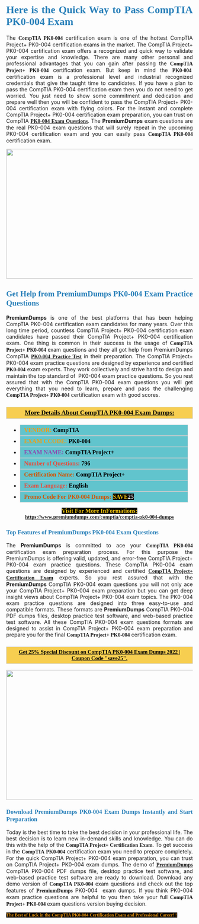 <h1 style="text-align: justify;"><span style="color:#2980b9;"><span style="font-family:Georgia,serif;"><strong>Here is the Quick Way to Pass CompTIA PK0-004 Exam</strong></span></span></h1>

<p style="text-align: justify;">The <span style="font-family:Georgia,serif;"><strong>CompTIA PK0-004</strong></span> certification exam is one of the hottest CompTIA Project+ PK0-004 certification exams in the market. The CompTIA Project+ PK0-004 certification exam offers a recognized and quick way to validate your expertise and knowledge. There are many other personal and professional advantages that you can gain after passing the <span style="font-family:Georgia,serif;"><strong>CompTIA Project+ PK0-004</strong></span> certification exam. But keep in mind the <span style="font-family:Georgia,serif;"><strong>PK0-004 </strong></span> certification exam is a professional level and industrial recognized credentials that give the taught time to candidates. If you have a plan to pass the CompTIA PK0-004 certification exam then you do not need to get worried. You just need to show some commitment and dedication and prepare well then you will be confident to pass the CompTIA Project+ PK0-004 certification exam with flying colors. For the instant and complete CompTIA Project+ PK0-004 certification exam preparation, you can trust on CompTIA <span style="font-family:Georgia,serif;"><strong><a href="https://www.premiumdumps.com/comptia/comptia-pk0-004-dumps">PK0-004 Exam Questions</a></strong></span>. The <strong>PremiumDumps</strong> exam questions are the real PK0-004 exam questions that will surely repeat in the upcoming PK0-004 certification exam and you can easily pass <span style="font-family:Georgia,serif;"><strong>CompTIA PK0-004</strong></span> certification exam.</p>

<p style="text-align: center;"><a href="https://www.premiumdumps.com/comptia/comptia-pk0-004-dumps"><img alt="" src="https://i.imgur.com/VJaqCPg.jpeg" style="width: 700px; height: 350px;" /></a></p>

<h2 style="text-align: justify;"><span style="color:#2980b9;"><span style="font-family:Georgia,serif;"><strong>Get Help from PremiumDumps PK0-004 Exam Practice Questions</strong> </span></span></h2>

<p style="text-align: justify;"><span style="font-size:14px;"><strong>PremiumDumps</strong></span> is one of the best platforms that has been helping CompTIA PK0-004 certification exam candidates for many years. Over this long time period, countless CompTIA Project+ PK0-004 certification exam candidates have passed their CompTIA Project+ PK0-004 certification exam. One thing is common in their success is the usage of<span style="font-family:Georgia,serif;"><strong> CompTIA Project+ PK0-004 </strong></span>exam questions and they all got help from PremiumDumps CompTIA <a href="https://www.premiumdumps.com/comptia/comptia-pk0-004-dumps"><span style="font-family:Georgia,serif;"><strong>PK0-004 Practice Test</strong></span></a> in their preparation. The CompTIA Project+ PK0-004 exam practice questions are designed by experience and certified <span style="font-family:Georgia,serif;"><strong> PK0-004</strong></span> exam experts. They work collectively and strive hard to design and maintain the top standard of  PK0-004<strong> </strong>exam practice questions. So you rest assured that with the CompTIA PK0-004 exam questions you will get everything that you need to learn, prepare and pass the challenging<span style="font-family:Georgia,serif;"><strong> CompTIA Project+ PK0-004</strong></span> certification exam with good scores.</p>

<h3 style="background: #f7ce50; border: 1px solid rgb(204, 204, 204); padding: 5px 10px; text-align: center;"><span style="font-family:Georgia,serif;"><u><u><span style="color:#000000;"><span style="font-size:11pt"><span style="line-height:normal"><b><span style="font-size:13.0pt"><span cambria="">More Details About CompTIA PK0-004 Exam Dumps:</span></span></b></span></span></span></u></u></span></h3>

<ul>
	<li style="margin:0cm 10pt">
	<div style="background:#61c4cd; border: 1px solid rgb(204, 204, 204); padding: 5px 10px; text-align: justify;"><span style="font-family:Georgia,serif;"><span style="font-size:11pt"><span style="line-height:normal"><b><span style="font-size:12.0pt"><span new="" roman="" times=""><span style="color:#f39c12;">VENDOR:</span> <span style="color:#000000;">CompTIA</span></span></span></b></span></span></span></div>
	</li>
	<li style="margin:0cm 10pt">
	<div style="background: #61c4cd; border: 1px solid rgb(204, 204, 204); padding: 5px 10px; text-align: justify;"><span style="font-family:Georgia,serif;"><span style="font-size:11pt"><span style="line-height:normal"><b><span style="font-size:12.0pt"><span new="" roman="" times=""><span style="color:#f39c12;">EXAM CCODE:</span> <span style="color:#000000;">PK0-004</span></span></span></b></span></span></span></div>
	</li>
	<li style="margin:0cm 10pt">
	<div style="background: #61c4cd; border: 1px solid rgb(204, 204, 204); padding: 5px 10px; text-align: justify;"><span style="font-family:Georgia,serif;"><span style="font-size:11pt"><span style="line-height:normal"><b><span style="font-size:12.0pt"><span new="" roman="" times=""><span style="color:#8e44ad;">EXAM NAME:</span> <span style="color:#000000;">CompTIA Project+</span></span></span></b></span></span></span></div>
	</li>
	<li style="margin:0cm 10pt">
	<div style="background: #61c4cd; border: 1px solid rgb(204, 204, 204); padding: 5px 10px;"><span style="font-family:Georgia,serif;"><span style="font-size:11pt"><span style="line-height:normal"><b><span style="font-size:12.0pt"><span new="" roman="" times=""><span style="color:#e74c3c;">Number of Questions:</span><span style="color:#000000;"><span style="color:#f1c40f;"> </span>796</span></span></span></b></span></span></span></div>
	</li>
	<li style="margin:0cm 10pt">
	<div style="background: #61c4cd; border: 1px solid rgb(204, 204, 204); padding: 5px 10px; text-align: justify;"><span style="font-family:Georgia,serif;"><span style="font-size:11pt"><span style="line-height:normal"><b><span style="font-size:12.0pt"><span new="" roman="" times=""><span style="color:#d35400;">Certification Name:</span> <span style="color:#000000;">CompTIA Project+</span></span></span></b></span></span></span></div>
	</li>
	<li style="margin:0cm 10pt">
	<div style="background: #61c4cd; border: 1px solid rgb(204, 204, 204); padding: 5px 10px; text-align: justify;"><span style="font-family:Georgia,serif;"><span style="font-size:11pt"><span style="line-height:normal"><b><span style="font-size:12.0pt"><span new="" roman="" times=""><span style="color:#e74c3c;">Exam Language:</span> <span style="color:#000000;">English</span></span></span></b></span></span></span></div>
	</li>
	<li style="margin:0cm 10pt">
	<div style="background: #61c4cd; border: 1px solid rgb(204, 204, 204); padding: 5px 10px;"><span style="font-family:Georgia,serif;"><span style="font-size:11pt"><span style="line-height:normal"><b><span style="font-size:12.0pt"><span new="" roman="" times=""><span style="color:#d35400;">Promo Code For PK0-004 Dumps:</span><span style="color:#f1c40f;"> <span style="background-color:#000000;">SAVE</span></span><span style="color:#ffffff;"><span style="background-color:#000000;">25</span></span></span></span></b></span></span></span></div>
	</li>
</ul>

<p style="text-align: center;"><span style="font-family:Georgia,serif;"><strong><span style="font-size:16px;"><span style="color:#f1c40f;"><span style="background-color:#000000;">Visit For More InFormations:</span></span></span> <a href="https://www.premiumdumps.com/comptia/comptia-pk0-004-dumps">https://www.premiumdumps.com/comptia/comptia-pk0-004-dumps</a></strong></span></p>

<h3 style="text-align: justify;"><span style="color:#2980b9;"><span style="font-family:Georgia,serif;"><span style="font-family:Georgia,serif;"><strong>Top Features of PremiumDumps PK0-004 Exam Questions</strong></span></span></span></h3>

<p style="text-align: justify;">The <span style="font-size:14px;"><strong>PremiumDumps</strong></span> is committed to ace your<span style="font-family:Georgia,serif;"><strong> CompTIA PK0-004</strong></span> certification exam preparation process. For this purpose the PremiumDumps is offering valid, updated, and error-free CompTIA Project+ PK0-004 exam practice questions. These CompTIA PK0-004 exam questions are designed by experienced and certified <a href="https://www.premiumdumps.com/comptia/comptia-project-exam-dumps"><span style="font-family:Georgia,serif;"><strong>CompTIA Project+ Certification Exam</strong></span></a> experts. So you rest assured that with the <span style="font-size:14px;"><strong>PremiumDumps </strong></span>CompTIA PK0-004 exam questions you will not only ace your CompTIA Project+ PK0-004 exam preparation but you can get deep insight views about CompTIA Project+ PK0-004 exam topics. The PK0-004 exam practice questions are designed into three easy-to-use and compatible formats. These formats are <strong>PremiumDumps</strong> CompTIA PK0-004 PDF dumps files, desktop practice test software, and web-based practice test software. All these CompTIA PK0-004 exam questions formats are designed to assist in CompTIA Project+ PK0-004 exam preparation and prepare you for the final <span style="font-family:Georgia,serif;"><strong>CompTIA Project+ PK0-004</strong></span> certification exam.</p>

<h3 style="background: rgb(247, 206, 80); border: 1px solid rgb(204, 204, 204); padding: 5px 10px; text-align: center;"><span style="font-family:Georgia,serif;"><u><span style="color:#000000;"><span style="font-size:11pt;"><span style="line-height:normal;"><b><span cambria="">Get 25% Special Discount on CompTIA PK0-004 Exam Dumps 2022 | Coupon Code "save25".</span></b></span></span></span></u></span></h3>

<p style="text-align: center;"><strong><a href="https://www.premiumdumps.com/comptia/comptia-pk0-004-dumps"><img alt="" src="https://i.imgur.com/F18GQwv.jpeg" style="width: 700px; height: 350px;" /></a></strong></p>

<h3 style="text-align: justify;"><span style="color:#2980b9;"><span style="font-family:Georgia,serif;"><span style="font-family:Georgia,serif;"><strong>Download PremiumDumps PK0-004 Exam Dumps Instantly and Start Preparation</strong></span></span></span></h3>

<p style="text-align: justify;">Today is the best time to take the best decision in your professional life. The best decision is to learn new in-demand skills and knowledge. You can do this with the help of the <span style="font-family:Georgia,serif;"><strong>CompTIA Project+ Certification Exam</strong></span>. To get success in the <strong><span style="font-family:Georgia,serif;">CompTIA PK0-004</span></strong> certification exam you need to prepare completely. For the quick CompTIA Project+ PK0-004 exam preparation, you can trust on CompTIA Project+ PK0-004 exam dumps. The demo of <a href="https://www.premiumdumps.com/"><span style="font-family:Georgia,serif;"><strong><span style="font-size:14px;">PremiumDumps</span></strong></span></a> CompTIA PK0-004 PDF dumps file, desktop practice test software, and web-based practice test software are ready to download. Download any demo version of <span style="font-family:Georgia,serif;"><strong>CompTIA PK0-004</strong></span> exam questions and check out the top features of <span style="font-size:14px;"><span style="font-family:Georgia,serif;"><strong>PremiumDumps</strong></span></span> PK0-004  exam dumps. If you think PK0-004 exam practice questions are helpful to you then take your full<span style="font-family:Georgia,serif;"><strong> CompTIA Project+ PK0-004 </strong></span>exam questions version buying decision.</p>

<p style="text-align: justify;"><span style="color:#f39c12;"><span style="font-size:12px;"><span style="font-family:Georgia,serif;"><strong><span style="background-color:#000000;">The Best of Luck in the CompTIA PK0-004 Certification Exam and Professional Career!!!</span></strong></span></span></span></p>
